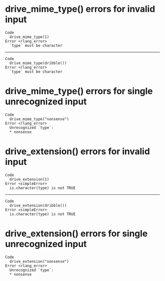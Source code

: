 # drive_mime_type() errors for invalid input

    Code
      drive_mime_type(1)
    Error <rlang_error>
      `type` must be character

---

    Code
      drive_mime_type(dribble())
    Error <rlang_error>
      `type` must be character

# drive_mime_type() errors for single unrecognized input

    Code
      drive_mime_type("nonsense")
    Error <rlang_error>
      Unrecognized `type`:
      * nonsense

# drive_extension() errors for invalid input

    Code
      drive_extension(1)
    Error <simpleError>
      is.character(type) is not TRUE

---

    Code
      drive_extension(dribble())
    Error <simpleError>
      is.character(type) is not TRUE

# drive_extension() errors for single unrecognized input

    Code
      drive_extension("nonsense")
    Error <rlang_error>
      Unrecognized `type`:
      * nonsense

